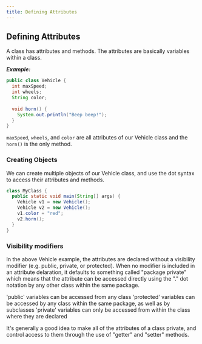 ```yaml
---
title: Defining Attributes
---
```


## Defining Attributes
A class has attributes and methods. The attributes are basically variables within a class.

***Example:***
```java
public class Vehicle {
  int maxSpeed;
  int wheels;
  String color;
  
  void horn() {
    System.out.println("Beep beep!");
  }
}
```
`maxSpeed`, `wheels`, and `color` are all attributes of our Vehicle class and the `horn()` is the only method.

### Creating Objects
We can create multiple objects of our Vehicle class, and use the dot syntax to access their attributes and methods.
```java
class MyClass {
  public static void main(String[] args) {
    Vehicle v1 = new Vehicle();
    Vehicle v2 = new Vehicle();
    v1.color = "red";
    v2.horn();
  }
}
```
### Visibility modifiers
In the above Vehicle example, the attributes are declared without a visibility modifier (e.g. public, private, or protected). When no modifier is included in an attribute delaration, it defaults to something called "package private" which means that the attribute can be accessed directly using the "." dot notation by any other class within the same package. 

'public' variables can be accessed from any class 
'protected' variables can be accessed by any class within the same package, as well as by subclasses
'private' variables can only be accessed from within the class where they are declared

It's generally a good idea to make all of the attributes of a class private, and control access to them through the use of "getter" and "setter" methods.

